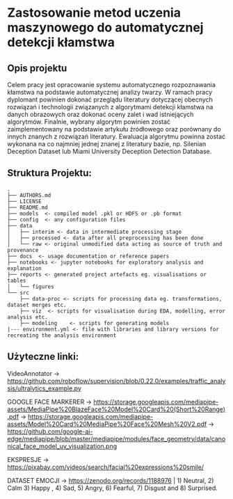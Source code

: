 # Zastosowanie metod uczenia maszynowego do automatycznej detekcji kłamstwa

## Opis projektu

Celem pracy jest opracowanie systemu automatycznego rozpoznawania kłamstwa na podstawie automatycznej analizy twarzy. W ramach pracy dyplomant powinien dokonać przeglądu literatury dotyczącej obecnych rozwiązań i technologii związanych z algorytmami detekcji kłamstwa na danych obrazowych oraz dokonać oceny zalet i wad istniejących algorytmów. Finalnie, wybrany algorytm powinien zostać zaimplementowany na podstawie artykułu źródłowego oraz porównany do innych znanych z rozwiązań literatury. Ewaluacja algorytmu powinna zostać wykonana na co najmniej jednej znanej z literatury bazie, np. Silenian Deception Dataset lub Miami University Deception Detection Database.

## Struktura Projektu:
    .
    ├── AUTHORS.md
    ├── LICENSE
    ├── README.md
    ├── models  <- compiled model .pkl or HDFS or .pb format
    ├── config  <- any configuration files
    ├── data
    │   ├── interim <- data in intermediate processing stage
    │   ├── processed <- data after all preprocessing has been done
    │   └── raw <- original unmodified data acting as source of truth and provenance
    ├── docs  <- usage documentation or reference papers
    ├── notebooks <- jupyter notebooks for exploratory analysis and explanation 
    ├── reports <- generated project artefacts eg. visualisations or tables
    │   └── figures
    └── src
        ├── data-proc <- scripts for processing data eg. transformations, dataset merges etc. 
        ├── viz  <- scripts for visualisation during EDA, modelling, error analysis etc. 
        ├── modeling    <- scripts for generating models
    |--- environment.yml <- file with libraries and library versions for recreating the analysis environment
   
## Użyteczne linki:

VideoAnnotator -> https://github.com/roboflow/supervision/blob/0.22.0/examples/traffic_analysis/ultralytics_example.py

GOOGLE FACE MARKERER -> https://storage.googleapis.com/mediapipe-assets/MediaPipe%20BlazeFace%20Model%20Card%20(Short%20Range).pdf
                     -> https://storage.googleapis.com/mediapipe-assets/Model%20Card%20MediaPipe%20Face%20Mesh%20V2.pdf
                     -> https://github.com/google-ai-edge/mediapipe/blob/master/mediapipe/modules/face_geometry/data/canonical_face_model_uv_visualization.png

EKSPRESJE -> https://pixabay.com/videos/search/facial%20expressions%20smile/

DATASET EMOCJI -> https://zenodo.org/records/1188976 | 1) Neutral, 2) Calm 3) Happy , 4) Sad, 5) Angry, 6) Fearful, 7) Disgust and 8) Surprised.